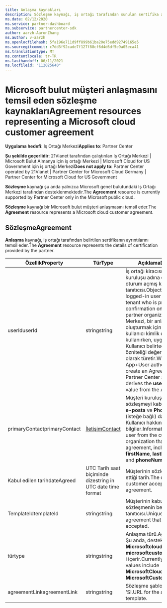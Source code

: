 ```yaml
---
title: Anlaşma kaynakları
description: Sözleşme kaynağı, iş ortağı tarafından sunulan sertifika ayrıntıları ile bir Microsoft bulut müşteri anlaşmasını temsil eder.
ms.date: 02/12/2020
ms.service: partner-dashboard
ms.subservice: partnercenter-sdk
author: aarzh-AaronZhang
ms.author: v-aarzh
ms.openlocfilehash: 5fa196e711d9ff899b61ba20e75edd92749165e5
ms.sourcegitcommit: c7dd3f92cade7f127f88cf6d4d6df5e9a05eca41
ms.translationtype: MT
ms.contentlocale: tr-TR
ms.lasthandoff: 06/11/2021
ms.locfileid: "112025640"
---
```

# <a name="agreement-resources-representing-a-microsoft-cloud-customer-agreement"></a><span data-ttu-id="adba8-103">Microsoft bulut müşteri anlaşmasını temsil eden sözleşme kaynakları</span><span class="sxs-lookup"><span data-stu-id="adba8-103">Agreement resources representing a Microsoft cloud customer agreement</span></span>

<span data-ttu-id="adba8-104">**Uygulama hedefi**: Iş Ortağı Merkezi</span><span class="sxs-lookup"><span data-stu-id="adba8-104">**Applies to**: Partner Center</span></span>

<span data-ttu-id="adba8-105">**Şu şekilde geçerlidir**: 21Vianet tarafından çalıştırılan Iş Ortağı Merkezi | Microsoft Bulut Almanya için iş ortağı Merkezi | Microsoft Cloud for US Government için iş ortağı Merkezi</span><span class="sxs-lookup"><span data-stu-id="adba8-105">**Does not apply to**: Partner Center operated by 21Vianet | Partner Center for Microsoft Cloud Germany | Partner Center for Microsoft Cloud for US Government</span></span>

<span data-ttu-id="adba8-106">**Sözleşme** kaynağı şu anda yalnızca Microsoft genel bulutundaki Iş Ortağı Merkezi tarafından desteklenmektedir.</span><span class="sxs-lookup"><span data-stu-id="adba8-106">The **Agreement** resource is currently supported by Partner Center only in the Microsoft public cloud.</span></span>

<span data-ttu-id="adba8-107">**Sözleşme** kaynağı bir Microsoft bulut müşteri anlaşmasını temsil eder.</span><span class="sxs-lookup"><span data-stu-id="adba8-107">The **Agreement** resource represents a Microsoft cloud customer agreement.</span></span>

## <a name="agreement"></a><span data-ttu-id="adba8-108">Sözleşme</span><span class="sxs-lookup"><span data-stu-id="adba8-108">Agreement</span></span>

<span data-ttu-id="adba8-109">**Anlaşma** kaynağı, iş ortağı tarafından belirtilen sertifikanın ayrıntılarını temsil eder.</span><span class="sxs-lookup"><span data-stu-id="adba8-109">The **Agreement** resource represents the details of certification provided by the partner.</span></span>

| <span data-ttu-id="adba8-110">Özellik</span><span class="sxs-lookup"><span data-stu-id="adba8-110">Property</span></span>       | <span data-ttu-id="adba8-111">Tür</span><span class="sxs-lookup"><span data-stu-id="adba8-111">Type</span></span>   | <span data-ttu-id="adba8-112">Açıklama</span><span class="sxs-lookup"><span data-stu-id="adba8-112">Description</span></span>                                                                                               |
|----------------|--------|-----------------------------------------------------------------------------------------------------------|
| <span data-ttu-id="adba8-113">userId</span><span class="sxs-lookup"><span data-stu-id="adba8-113">userId</span></span>         | <span data-ttu-id="adba8-114">string</span><span class="sxs-lookup"><span data-stu-id="adba8-114">string</span></span>                         | <span data-ttu-id="adba8-115">İş ortağı kiracısında iş ortağı kuruluşu adına onay sağlayan, oturum açmış kullanıcının nesne tanıtıcısı.</span><span class="sxs-lookup"><span data-stu-id="adba8-115">Object identifier of the logged-in user in the partner tenant who is providing confirmation on behalf of the partner organization.</span></span> <span data-ttu-id="adba8-116">Iş Ortağı Merkezi, bir anlaşma kaynağı oluşturmak için uygulama + kullanıcı kimlik doğrulaması kullanırken, uygulama + Kullanıcı belirtecinden **UserID** özniteliği değerini otomatik olarak türetir.</span><span class="sxs-lookup"><span data-stu-id="adba8-116">When using App+User authentication to create an Agreement resource, Partner Center automatically derives the **userId** attribute value from the App+User token.</span></span>                                                                             |
| <span data-ttu-id="adba8-117">primaryContact</span><span class="sxs-lookup"><span data-stu-id="adba8-117">primaryContact</span></span> | [<span data-ttu-id="adba8-118">İletişim</span><span class="sxs-lookup"><span data-stu-id="adba8-118">Contact</span></span>](./utility-resources.md#contact) | <span data-ttu-id="adba8-119">Müşteri kuruluşundan, sözleşmeyi kabul  **eden,** **Soyadı**, **e-posta** ve **PhoneNumber** (isteğe bağlı) dahil olmak üzere Kullanıcı hakkında bilgiler.</span><span class="sxs-lookup"><span data-stu-id="adba8-119">Information about the user from the customer organization that accepted the agreement, including:  **firstName**, **lastName**, **email**, and **phoneNumber** (optional).</span></span> |
| <span data-ttu-id="adba8-120">Kabul edilen tarih</span><span class="sxs-lookup"><span data-stu-id="adba8-120">dateAgreed</span></span>     | <span data-ttu-id="adba8-121">UTC Tarih saat biçiminde dize</span><span class="sxs-lookup"><span data-stu-id="adba8-121">string in UTC date time format</span></span> | <span data-ttu-id="adba8-122">Müşterinin sözleşmeyi kabul ettiği tarih.</span><span class="sxs-lookup"><span data-stu-id="adba8-122">The date when the customer accepted the agreement.</span></span>                                 |
| <span data-ttu-id="adba8-123">TemplateId</span><span class="sxs-lookup"><span data-stu-id="adba8-123">templateId</span></span>     |<span data-ttu-id="adba8-124">string</span><span class="sxs-lookup"><span data-stu-id="adba8-124">string</span></span>                          | <span data-ttu-id="adba8-125">Müşterinin kabul ettiği sözleşmenin benzersiz tanıtıcısı.</span><span class="sxs-lookup"><span data-stu-id="adba8-125">Unique identifier of the agreement that the customer accepted.</span></span> |
| <span data-ttu-id="adba8-126">tür</span><span class="sxs-lookup"><span data-stu-id="adba8-126">type</span></span>           |<span data-ttu-id="adba8-127">string</span><span class="sxs-lookup"><span data-stu-id="adba8-127">string</span></span>                          | <span data-ttu-id="adba8-128">Anlaşma türü.</span><span class="sxs-lookup"><span data-stu-id="adba8-128">Agreement type.</span></span> <span data-ttu-id="adba8-129">Şu anda, desteklenen değerler **Microsoftcloudagreement** ve **microsoftcustomeragreement**' i içerir.</span><span class="sxs-lookup"><span data-stu-id="adba8-129">Currently, supported values include **MicrosoftCloudAgreement** and **MicrosoftCustomerAgreement**.</span></span>|
| <span data-ttu-id="adba8-130">agreementLink</span><span class="sxs-lookup"><span data-stu-id="adba8-130">agreementLink</span></span>  | <span data-ttu-id="adba8-131">string</span><span class="sxs-lookup"><span data-stu-id="adba8-131">string</span></span>                         | <span data-ttu-id="adba8-132">Sözleşme şablonunun URL 'SI.</span><span class="sxs-lookup"><span data-stu-id="adba8-132">URL for the agreement template.</span></span>                                                    |

